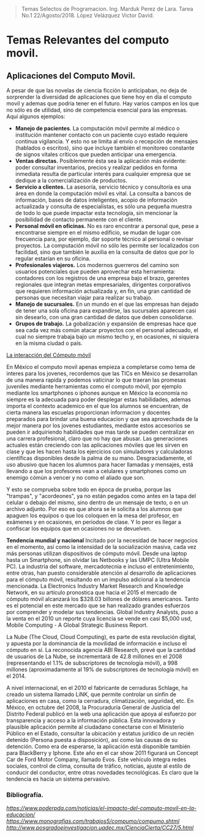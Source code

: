 
> Temas Selectos de Programacion.
> Ing. Marduk Perez de Lara.
> Tarea No.1
> 22/Agosto/2018.
> López Velázquez Victor David.

# Temas Relevantes del computo movil.

## Aplicaciones del Computo Movil.

A pesar de que las novelas de ciencia ficción lo anticipaban, no deja de sorprender la diversidad de aplicaciones que tiene hoy en día el computo movil y ademas que podria tener en el futuro. Hay varios campos en los que no sólo es de utilidad, sino de competencia esencial para las empresas. 
Aquí algunos ejemplos:

+ **Manejo de pacientes**. La computación móvil permite al médico o institución mantener contacto con un paciente cuyo estado requiere continua vigilancia. Y esto no se limita al envío o recepción de mensajes (hablados o escritos), sino que incluye también el monitoreo constante de signos vitales críticos que pueden anticipar una emergencia.
+ **Ventas directas.** Posiblemente ésta sea la aplicación más evidente: poder consultar inventarios, precios y realizar pedidos en forma inmediata resulta de particular interés para cualquier empresa que se dedique a la comercialización de productos.
+ **Servicio a clientes.** La asesoría, servicio técnico y consultoría es una área en donde la computación móvil es vital. La consulta a bancos de información, bases de datos inteligentes, acopio de información actualizada y consulta de especialistas, es sólo una pequeña muestra de todo lo que puede impactar esta tecnología, sin mencionar la posibilidad de contacto permanente con el cliente.
+ **Personal móvil en oficinas.** No es raro encontrar a personal que, pese a encontrarse siempre en el mismo edificio, se mudan de lugar con frecuencia para, por ejemplo, dar soporte técnico al personal o revisar proyectos. La computación móvil no sólo les permite ser localizados con facilidad, sino que también le auxilia en la consulta de datos que por lo regular estarían en su oficina.
+ **Profesionales viajeros.** Los modernos guerreros del camino son usuarios potenciales que pueden aprovechar esta herramienta: contadores con los registros de una empresa bajo el brazo, gerentes regionales que integran metas empresariales, dirigentes corporativos que requieren información actualizada y, en fin, una gran cantidad de personas que necesitan viajar para realizar su trabajo.
+ **Manejo de sucursales.** En un mundo en el que las empresas han dejado de tener una sola oficina para expandirse, las sucursales aparecen casi sin desearlo, con una gran cantidad de datos que deben consolidarse.
+ **Grupos de trabajo.** La gobalización y expansión de empresas hace que sea cada vez más común atacar proyectos con el personal adecuado, el cual no siempre trabaja bajo un mismo techo y, en ocasiones, ni siquiera en la misma ciudad o país.

[La interacción del Cómputo móvil](http://www.posgradoeinvestigacion.uadec.mx/imagenes/1.CC/CC27/5.4.jpg)

En México el computo movil apenas empieza a completarse como tema de interes para los jovenes, recordemos que las TICs en México se desarrollan de una manera rapida y podemos vaticinar lo que traeran las promesas juveniles mediante herramientas como el computo móvil, por ejemplo mediante los smartphones o iphones aunque en México la economía no siempre es la adecuada para poder desplegar estas habilidades, ademas importa el contexto academico en el que los alumnos se encuentran, de cierta manera las escuelas proporcionan informacion y docentes preparados para brindar una buena educacion y que sea aprovechada de la mejor manera por los jovenes estudiantes, mediante estos accesorios se pueden ir adquiriendo habilidades que mas tarde se pueden centralizar en una carrera profesional, claro que no hay que abusar.
Las generaciones actuales están creciendo con las aplicaciones móviles que les sirven en clase y que les hacen hasta los ejercicios con simuladores y calculadoras científicas disponibles desde la palma de su mano. Desgraciadamente, el uso abusivo que hacen los alumnos para hacer llamadas y mensajes, está llevando a que los profesores vean a celulares y smartphones como un enemigo cómún a vencer y no como el aliado que son.

Y esto se comprueba sobre todo en época de prueba, porque las "trampas", y "acordeones", ya no están pegados como antes en la tapa del celular o debajo del mismo, sino dentro de un mensaje de texto, o en un archivo adjunto. Por eso es que ahora se le solicita a los alumnos que apaguen los equipos o que los coloquen en la mesa del profesor, en exámenes y en ocasiones, en periodos de clase.  Y lo peor es  llegar a confiscar los equipos que en ocasiones no se devuelven.

**Tendencia mundial y nacional**
Incitado por la necesidad de hacer negocios en el momento, así como la intensidad de la socialización masiva, cada vez más personas utilizan dispositivos de cómputo móvil. Desde una laptop hasta un Smartphone, sin olvidar las Netbooks y las UMPC (Ultra Mobile PC). La industria del software, mercadotecnia e incluso el entretenimiento, entre otras, han puesto considerable atención al desarrollo de aplicaciones para el cómputo móvil, resultando en un impulso adicional a la tendencia mencionada.
La Electronics Industry Market Research and Knowledge Network, en su artículo pronostica que hacia el 2015 el mercado de cómputo móvil alcanzará los $328.03 billones de dólares americanos. Tanto es el potencial en este mercado que se han realizado grandes esfuerzos por comprender y modelar sus tendencias. Global Industry Analysts, puso a la venta en el 2010 un reporte cuya licencia se vende en casi $5,000 usd, Mobile Computing - A Global Strategic Business Report.

La Nube (The Cloud, Cloud Computing), es parte de esta revolución digital, y apuesta por la dominancia de la movilidad de información e incluso el cómputo en sí. La reconocida agencia ABI Research, prevé que la cantidad de usuarios de La Nube, se incrementará de 42.8 millones en el 2008 (representando el 1.1% de subscriptores de tecnología móvil), a 998 millones (aproximadamente al 19% de subscriptores de tecnología móvil) en el 2014.

A nivel internacional, en el 2010 el fabricante de cerraduras Schlage, ha creado un sistema llamado LiNK, que permite controlar un sinfín de aplicaciones en casa, como la cerradura, climatización, seguridad, etc. En México, en octubre del 2008, la Procuraduría General de Justicia del Distrito Federal publicó en la web una aplicación que apoya al esfuerzo por transparencia y acceso a la información pública. Esta innovadora y plausible aplicación permite al ciudadano conectarse con el Ministerio Público en el Estado, consultar la ubicación y estatus jurídico de un recién detenido (Persona puesta a disposición), así como las causas de su detención. Como era de esperarse, la aplicación está disponible también para BlackBerry y Iphone.
Este año en el car show 2011 figurará un Concept Car de Ford Motor Company, llamado Evos. Este vehículo integra redes sociales, control de clima, consulta de tráfico, noticias, ajuste al estilo de conducir del conductor, entre otras novedades tecnológicas. Es claro que la tendencia es hacia un sistema pervasivo.

### Bibliografía.
*https://www.poderpda.com/noticias/el-impacto-del-computo-movil-en-la-educacion/*
*https://www.monografias.com/trabajos5/compumo/compumo.shtml*
*http://www.posgradoeinvestigacion.uadec.mx/CienciaCierta/CC27/5.html*

